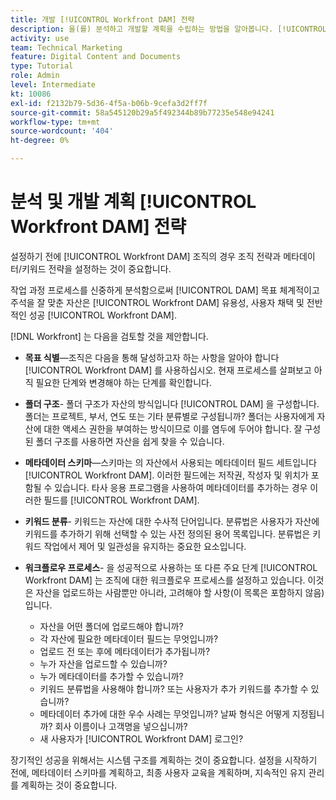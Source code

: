 ```yaml
---
title: 개발 [!UICONTROL Workfront DAM] 전략
description: 을(를) 분석하고 개발할 계획을 수립하는 방법을 알아봅니다. [!UICONTROL Workfront DAM] 전략.
activity: use
team: Technical Marketing
feature: Digital Content and Documents
type: Tutorial
role: Admin
level: Intermediate
kt: 10086
exl-id: f2132b79-5d36-4f5a-b06b-9cefa3d2ff7f
source-git-commit: 58a545120b29a5f492344b89b77235e548e94241
workflow-type: tm+mt
source-wordcount: '404'
ht-degree: 0%

---
```


# 분석 및 개발 계획 [!UICONTROL Workfront DAM] 전략

설정하기 전에 [!UICONTROL Workfront DAM] 조직의 경우 조직 전략과 메타데이터/키워드 전략을 설정하는 것이 중요합니다.

작업 과정 프로세스를 신중하게 분석함으로써 [!UICONTROL DAM] 목표 체계적이고 주석을 잘 맞춘 자산은 [!UICONTROL Workfront DAM] 유용성, 사용자 채택 및 전반적인 성공 [!UICONTROL Workfront DAM].

[!DNL Workfront] 는 다음을 검토할 것을 제안합니다.

* **목표 식별**—조직은 다음을 통해 달성하고자 하는 사항을 알아야 합니다 [!UICONTROL Workfront DAM] 를 사용하십시오. 현재 프로세스를 살펴보고 아직 필요한 단계와 변경해야 하는 단계를 확인합니다.
* **폴더 구조**- 폴더 구조가 자산의 방식입니다 [!UICONTROL DAM] 을 구성합니다. 폴더는 프로젝트, 부서, 연도 또는 기타 분류별로 구성됩니까? 폴더는 사용자에게 자산에 대한 액세스 권한을 부여하는 방식이므로 이를 염두에 두어야 합니다. 잘 구성된 폴더 구조를 사용하면 자산을 쉽게 찾을 수 있습니다.
* **메타데이터 스키마**—스키마는 의 자산에서 사용되는 메타데이터 필드 세트입니다 [!UICONTROL Workfront DAM]. 이러한 필드에는 저작권, 작성자 및 위치가 포함될 수 있습니다. 타사 응용 프로그램을 사용하여 메타데이터를 추가하는 경우 이러한 필드를 [!UICONTROL Workfront DAM].
* **키워드 분류**- 키워드는 자산에 대한 수사적 단어입니다. 분류법은 사용자가 자산에 키워드를 추가하기 위해 선택할 수 있는 사전 정의된 용어 목록입니다. 분류법은 키워드 작업에서 제어 및 일관성을 유지하는 중요한 요소입니다.
* **워크플로우 프로세스**- 을 성공적으로 사용하는 또 다른 주요 단계 [!UICONTROL Workfront DAM] 는 조직에 대한 워크플로우 프로세스를 설정하고 있습니다. 이것은 자산을 업로드하는 사람뿐만 아니라, 고려해야 할 사항(이 목록은 포함하지 않음)입니다.

   * 자산을 어떤 폴더에 업로드해야 합니까?
   * 각 자산에 필요한 메타데이터 필드는 무엇입니까?
   * 업로드 전 또는 후에 메타데이터가 추가됩니까?
   * 누가 자산을 업로드할 수 있습니까?
   * 누가 메타데이터를 추가할 수 있습니까?
   * 키워드 분류법을 사용해야 합니까? 또는 사용자가 추가 키워드를 추가할 수 있습니까?
   * 메타데이터 추가에 대한 우수 사례는 무엇입니까? 날짜 형식은 어떻게 지정됩니까? 회사 이름이나 고객명을 넣으십니까?
   * 새 사용자가 [!UICONTROL Workfront DAM] 로그인?

장기적인 성공을 위해서는 시스템 구조를 계획하는 것이 중요합니다. 설정을 시작하기 전에, 메타데이터 스키마를 계획하고, 최종 사용자 교육을 계획하며, 지속적인 유지 관리를 계획하는 것이 중요합니다.
